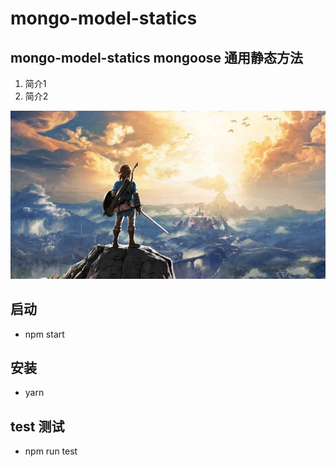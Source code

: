 #  mongo-model-statics
##  mongo-model-statics mongoose 通用静态方法
1. 简介1 
2. 简介2 

![my love](./logo.png) 
## 启动 
- npm start  

## 安装 
- yarn 

## test 测试    
- npm run test     

